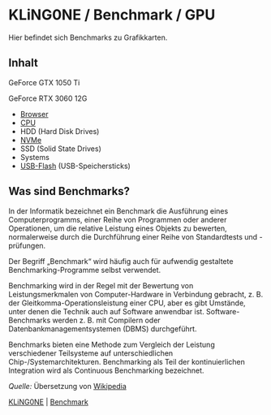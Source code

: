 # KLiNG0NE / Benchmark / GPU  
Hier befindet sich Benchmarks zu Grafikkarten.

## Inhalt

GeForce GTX 1050 Ti

GeForce RTX 3060 12G

* [Browser](Browser)
* [CPU](CPU)
* HDD (Hard Disk Drives)
* [NVMe](NVMe)
* SSD (Solid State Drives)
* Systems
* [USB-Flash](USB-Flash) (USB-Speichersticks)

## Was sind Benchmarks?

In der Informatik bezeichnet ein Benchmark die Ausführung eines Computerprogramms, einer Reihe von Programmen oder anderer Operationen, um die relative Leistung eines Objekts zu bewerten, normalerweise durch die Durchführung einer Reihe von Standardtests und -prüfungen.

Der Begriff „Benchmark“ wird häufig auch für aufwendig gestaltete Benchmarking-Programme selbst verwendet.

Benchmarking wird in der Regel mit der Bewertung von Leistungsmerkmalen von Computer-Hardware in Verbindung gebracht, z. B. der Gleitkomma-Operationsleistung einer CPU, aber es gibt Umstände, unter denen die Technik auch auf Software anwendbar ist. Software-Benchmarks werden z. B. mit Compilern oder Datenbankmanagementsystemen (DBMS) durchgeführt.

Benchmarks bieten eine Methode zum Vergleich der Leistung verschiedener Teilsysteme auf unterschiedlichen Chip-/Systemarchitekturen. Benchmarking als Teil der kontinuierlichen Integration wird als Continuous Benchmarking bezeichnet. 

*Quelle:* Übersetzung von [Wikipedia](https://en.wikipedia.org/wiki/Benchmark_(computing))

[KLiNG0NE](https://github.com/KLiNG0NE) | [Benchmark](https://github.com/KLiNG0NE/Benchmark)



